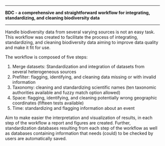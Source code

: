 ------------------------------------------------------------------------

**BDC - a comprehensive and straightforward workflow for integrating, standardizing, and cleaning biodiversity data**

------------------------------------------------------------------------

Handle biodiversity data from several varying sources is not an easy task. This workflow was created to facilitate the process of integrating, standardizing, and cleaning biodiversity data aiming to improve data quality and make it fit for use.

The workflow is composed of five steps:

1.  Merge datasets: Standardization and integration of datasets from several heterogeneous sources
2.  Prefilter: flagging, identifying, and cleaning data missing or with invalid information
3.  Taxonomy: cleaning and standardizing scientific names (ten taxonomic authorities available and fuzzy match option allowed)
4.  Space: flagging, identifying, and cleaning potentially wrong geographic coordinates (fifteen tests available)
5.  Time: standardizing and flagging information about an event

Aim to make easier the interpretation and visualization of results, in each step of the workflow a report and figures are created. Further, standardization databases resulting from each step of the workflow as well as databases containing information that needs (could) to be checked by users are automatically saved.
